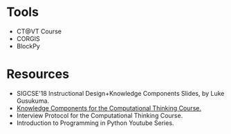 # Tools

* CT@VT Course
* CORGIS
* BlockPy

# Resources

* SIGCSE'18 Instructional Design+Knowledge Components Slides, by Luke Gusukuma.
* [Knowledge Components for the Computational Thinking Course.](ct-kcs.md)
* Interview Protocol for the Computational Thinking Course.
* Introduction to Programming in Python Youtube Series.
